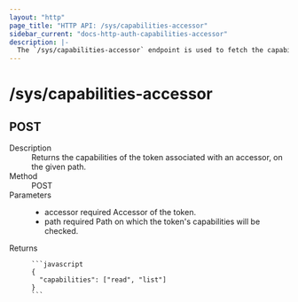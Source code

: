 ```yaml
---
layout: "http"
page_title: "HTTP API: /sys/capabilities-accessor"
sidebar_current: "docs-http-auth-capabilities-accessor"
description: |-
  The `/sys/capabilities-accessor` endpoint is used to fetch the capabilities of the token associated with an accessor, on the given path.
---
```


# /sys/capabilities-accessor

## POST

<dl>
  <dt>Description</dt>
  <dd>
    Returns the capabilities of the token associated with an accessor, on the given path.
  </dd>

  <dt>Method</dt>
  <dd>POST</dd>

  <dt>Parameters</dt>
  <dd>
    <ul>
      <li>
        <span class="param">accessor</span>
        <span class="param-flags">required</span>
        Accessor of the token.
      </li>
      <li>
        <span class="param">path</span>
        <span class="param-flags">required</span>
        Path on which the token's capabilities will be checked.
      </li>
    </ul>
  </dd>

  <dt>Returns</dt>
  <dd>

    ```javascript
    {
      "capabilities": ["read", "list"]
    }
    ```

  </dd>
</dl>
